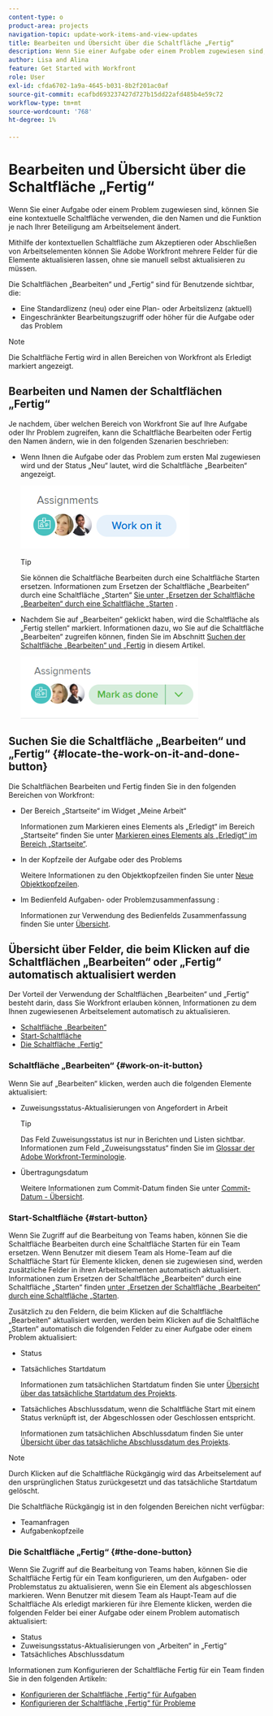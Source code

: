 ```yaml
---
content-type: o
product-area: projects
navigation-topic: update-work-items-and-view-updates
title: Bearbeiten und Übersicht über die Schaltfläche „Fertig“
description: Wenn Sie einer Aufgabe oder einem Problem zugewiesen sind, können Sie eine kontextuelle Schaltfläche verwenden, die den Namen und die Funktion je nach Ihrer Beteiligung am Arbeitselement ändert.
author: Lisa and Alina
feature: Get Started with Workfront
role: User
exl-id: cfda6702-1a9a-4645-b031-8b2f201ac0af
source-git-commit: ecafbd693237427d727b15dd22afd485b4e59c72
workflow-type: tm+mt
source-wordcount: '768'
ht-degree: 1%

---
```


# Bearbeiten und Übersicht über die Schaltfläche „Fertig“

Wenn Sie einer Aufgabe oder einem Problem zugewiesen sind, können Sie eine kontextuelle Schaltfläche verwenden, die den Namen und die Funktion je nach Ihrer Beteiligung am Arbeitselement ändert.

Mithilfe der kontextuellen Schaltfläche zum Akzeptieren oder Abschließen von Arbeitselementen können Sie Adobe Workfront mehrere Felder für die Elemente aktualisieren lassen, ohne sie manuell selbst aktualisieren zu müssen.

Die Schaltflächen „Bearbeiten“ und „Fertig“ sind für Benutzende sichtbar, die:

* Eine Standardlizenz (neu) oder eine Plan- oder Arbeitslizenz (aktuell)
* Eingeschränkter Bearbeitungszugriff oder höher für die Aufgabe oder das Problem

>[!NOTE]
>
>Die Schaltfläche Fertig wird in allen Bereichen von Workfront als Erledigt markiert angezeigt.

## Bearbeiten und Namen der Schaltflächen „Fertig“

Je nachdem, über welchen Bereich von Workfront Sie auf Ihre Aufgabe oder Ihr Problem zugreifen, kann die Schaltfläche Bearbeiten oder Fertig den Namen ändern, wie in den folgenden Szenarien beschrieben:

* Wenn Ihnen die Aufgabe oder das Problem zum ersten Mal zugewiesen wird und der Status „Neu“ lautet, wird die Schaltfläche „Bearbeiten“ angezeigt.

  ![](assets/nwe-work-on-it-button.png)

  >[!TIP]
  >
  >Sie können die Schaltfläche Bearbeiten durch eine Schaltfläche Starten ersetzen. Informationen zum Ersetzen der Schaltfläche „Bearbeiten“ durch eine Schaltfläche „Starten“ [&#x200B; Sie unter „Ersetzen der Schaltfläche „Bearbeiten“ durch eine Schaltfläche „Starten](../../people-teams-and-groups/create-and-manage-teams/work-on-it-button-to-start-button.md) .

* Nachdem Sie auf „Bearbeiten“ geklickt haben, wird die Schaltfläche als „Fertig stellen“ markiert. Informationen dazu, wo Sie auf die Schaltfläche „Bearbeiten“ zugreifen können, finden Sie im Abschnitt [Suchen der Schaltfläche „Bearbeiten“ und „Fertig](#locate-the-work-on-it-and-done-button) in diesem Artikel.

  ![](assets/nwe-mark-as-done-button-350x122.png)


<!--If you are not the only one assigned to the task or issue and you are accessing your work item from the My Work widget in the Home area, the button changes to Done with my part.

  ![](assets/home-left-done-with-my-part-button-350x184.png)-->

## Suchen Sie die Schaltfläche „Bearbeiten“ und „Fertig“ {#locate-the-work-on-it-and-done-button}

Die Schaltflächen Bearbeiten und Fertig finden Sie in den folgenden Bereichen von Workfront:

* Der Bereich „Startseite“ im Widget „Meine Arbeit“

  Informationen zum Markieren eines Elements als „Erledigt“ im Bereich „Startseite“ finden Sie unter [Markieren eines Elements als „Erledigt“ im Bereich „Startseite“](../../workfront-basics/using-home/using-the-home-area/mark-item-done-in-home.md).

* In der Kopfzeile der Aufgabe oder des Problems

  Weitere Informationen zu den Objektkopfzeilen finden Sie unter [Neue Objektkopfzeilen](../../workfront-basics/the-new-workfront-experience/new-object-headers.md).

* Im Bedienfeld Aufgaben- oder Problemzusammenfassung :

  Informationen zur Verwendung des Bedienfelds Zusammenfassung finden Sie unter [Übersicht](../../workfront-basics/the-new-workfront-experience/summary-overview.md).

## Übersicht über Felder, die beim Klicken auf die Schaltflächen „Bearbeiten“ oder „Fertig“ automatisch aktualisiert werden

Der Vorteil der Verwendung der Schaltflächen „Bearbeiten“ und „Fertig“ besteht darin, dass Sie Workfront erlauben können, Informationen zu dem Ihnen zugewiesenen Arbeitselement automatisch zu aktualisieren.

* [Schaltfläche „Bearbeiten“](#work-on-it-button)
* [Start-Schaltfläche](#start-button)
* [Die Schaltfläche „Fertig“](#the-done-button)

### Schaltfläche „Bearbeiten“ {#work-on-it-button}

Wenn Sie auf „Bearbeiten“ klicken, werden auch die folgenden Elemente aktualisiert:

* Zuweisungsstatus-Aktualisierungen von Angefordert in Arbeit

  >[!TIP]
  >
  >Das Feld Zuweisungsstatus ist nur in Berichten und Listen sichtbar. Informationen zum Feld „Zuweisungsstatus“ finden Sie im [Glossar der Adobe Workfront-Terminologie](../../workfront-basics/navigate-workfront/workfront-navigation/workfront-terminology-glossary.md).

* Übertragungsdatum

  Weitere Informationen zum Commit-Datum finden Sie unter [Commit-Datum - Übersicht](../../manage-work/projects/updating-work-in-a-project/overview-of-commit-dates.md).

### Start-Schaltfläche {#start-button}

Wenn Sie Zugriff auf die Bearbeitung von Teams haben, können Sie die Schaltfläche Bearbeiten durch eine Schaltfläche Starten für ein Team ersetzen. Wenn Benutzer mit diesem Team als Home-Team auf die Schaltfläche Start für Elemente klicken, denen sie zugewiesen sind, werden zusätzliche Felder in ihren Arbeitselementen automatisch aktualisiert. Informationen zum Ersetzen der Schaltfläche „Bearbeiten“ durch eine Schaltfläche „Starten“ finden [&#x200B; unter „Ersetzen der Schaltfläche „Bearbeiten“ durch eine Schaltfläche „Starten](../../people-teams-and-groups/create-and-manage-teams/work-on-it-button-to-start-button.md).

Zusätzlich zu den Feldern, die beim Klicken auf die Schaltfläche „Bearbeiten“ aktualisiert werden, werden beim Klicken auf die Schaltfläche „Starten“ automatisch die folgenden Felder zu einer Aufgabe oder einem Problem aktualisiert:

* Status
* Tatsächliches Startdatum

  Informationen zum tatsächlichen Startdatum finden Sie unter [Übersicht über das tatsächliche Startdatum des Projekts](../../manage-work/projects/planning-a-project/project-actual-start-date.md).

* Tatsächliches Abschlussdatum, wenn die Schaltfläche Start mit einem Status verknüpft ist, der Abgeschlossen oder Geschlossen entspricht.

  Informationen zum tatsächlichen Abschlussdatum finden Sie unter [Übersicht über das tatsächliche Abschlussdatum des Projekts](../../manage-work/projects/planning-a-project/project-actual-completion-date.md).

>[!NOTE]
>
>Durch Klicken auf die Schaltfläche Rückgängig wird das Arbeitselement auf den ursprünglichen Status zurückgesetzt und das tatsächliche Startdatum gelöscht.
>
>Die Schaltfläche Rückgängig ist in den folgenden Bereichen nicht verfügbar:
>
>* Teamanfragen
>* Aufgabenkopfzeile
>

### Die Schaltfläche „Fertig“ {#the-done-button}

Wenn Sie Zugriff auf die Bearbeitung von Teams haben, können Sie die Schaltfläche Fertig für ein Team konfigurieren, um den Aufgaben- oder Problemstatus zu aktualisieren, wenn Sie ein Element als abgeschlossen markieren. Wenn Benutzer mit diesem Team als Haupt-Team auf die Schaltfläche Als erledigt markieren für ihre Elemente klicken, werden die folgenden Felder bei einer Aufgabe oder einem Problem automatisch aktualisiert:

* Status
* Zuweisungsstatus-Aktualisierungen von „Arbeiten“ in „Fertig“
* Tatsächliches Abschlussdatum

Informationen zum Konfigurieren der Schaltfläche Fertig für ein Team finden Sie in den folgenden Artikeln:

* [Konfigurieren der Schaltfläche „Fertig“ für Aufgaben](../../people-teams-and-groups/create-and-manage-teams/configure-the-done-button-for-tasks.md)
* [Konfigurieren der Schaltfläche „Fertig“ für Probleme](../../people-teams-and-groups/create-and-manage-teams/configure-the-done-button-for-issues.md)
